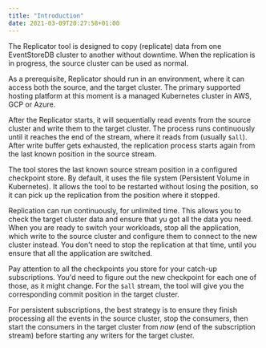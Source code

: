 ```yaml
---
title: "Introduction"
date: 2021-03-09T20:27:58+01:00
---
```


The Replicator tool is designed to copy (replicate) data from one EventStoreDB cluster to another without downtime. When the replication is in progress, the source cluster can be used as normal.

As a prerequisite, Replicator should run in an environment, where it can access both the source, and the target cluster. The primary supported hosting platform at this moment is a managed Kubernetes cluster in AWS, GCP or Azure.

After the Replicator starts, it will sequentially read events from the source cluster and write them to the target cluster. The process runs continuously until it reaches the end of the stream, where it reads from (usually `$all`). After write buffer gets exhausted, the replication process starts again from the last known position in the source stream.

The tool stores the last known source stream position in a configured checkpoint store. By default, it uses the file system (Persistent Volume in Kubernetes). It allows the tool to be restarted without losing the position, so it can pick up the replication from the position where it stopped.

Replication can run continuously, for unlimited time. This allows you to check the target cluster data and ensure that yu got all the data you need. When you are ready to switch your workloads, stop all the application, which write to the source cluster and configure them to connect to the new cluster instead. You don't need to stop the replication at that time, until you ensure that all the application are switched.

Pay attention to all the checkpoints you store for your catch-up subscriptions. You'd need to figure out the new checkpoint for each one of those, as it might change. For the `$all` stream, the tool will give you the corresponding commit position in the target cluster.

For persistent subscriptions, the best strategy is to ensure they finish processing all the events in the source cluster, stop the consumers, then start the consumers in the target cluster from _now_ (end of the subscription stream) before starting any writers for the target cluster.
